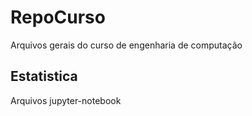# RepoCurso
Arquivos gerais do curso de engenharia de computação
## Estatistica
Arquivos jupyter-notebook
